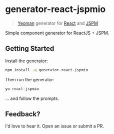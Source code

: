 # generator-react-jspmio

> [Yeoman](http://yeoman.io) generator for [React](http://facebook.github.io/react/) and [JSPM](http://jspm.io/)

Simple component generator for ReactJS + JSPM.

## Getting Started

Install the generator:

```bash
npm install -g generator-react-jspmio
```

Then run the generator:

```bash
yo react-jspmio
```

... and follow the prompts.


## Feedback?

I'd love to hear it. Open an issue or submit a PR.
